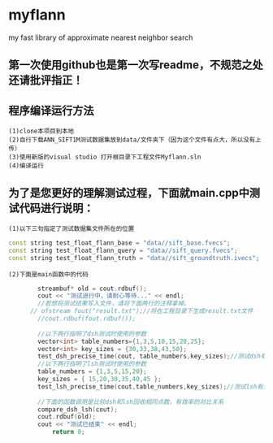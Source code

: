 # myflann
my fast library of  approximate nearest neighbor search

第一次使用github也是第一次写readme，不规范之处还请批评指正！
------------------------------------------------------------

程序编译运行方法
------------------------------------------------------------
    (1)clone本项目到本地
    (2)自行下载ANN_SIFT1M测试数据集放到data/文件夹下（因为这个文件有点大，所以没有上传）
    (3)使用新版的visual studio 打开根目录下工程文件Myflann.sln
    (4)编译运行
  
为了是您更好的理解测试过程，下面就main.cpp中测试代码进行说明：
--------------------------------------------------------------
    (1)以下三句指定了测试数据集文件所在的位置
```c++
const string test_float_flann_base = "data//sift_base.fvecs";
const string test_float_flann_query = "data//sift_query.fvecs";
const string test_float_flann_truth = "data//sift_groundtruth.ivecs";
```
    (2)下面是main函数中的代码
```c++
		streambuf* old = cout.rdbuf();
		cout << "测试进行中，请耐心等待..." << endl;
		//若想将测试结果写入文件，请将下面两行的注释拿掉。
	  // ofstream fout("result.txt");//将在工程目录下生成result.txt文件
		//cout.rdbuf(fout.rdbuf());
		
		//以下两行指明了dsh测试时使用的参数
		vector<int> table_numbers={1,3,5,10,15,20,25};
		vector<int> key_sizes = {30,33,38,43,50};
		test_dsh_precise_time(cout, table_numbers,key_sizes);//测试dsh有效率
		//以下两行指明了lsh测试时使用的参数
		table_numbers = {1,3,5,15,20};
		key_sizes = { 15,20,30,35,40,45 };
		test_lsh_precise_time(cout,table_numbers,key_sizes);//测试lsh有效率
		
		//下面的函数调用是比较dsh和lsh回收相同点数，有效率的对比关系
		compare_dsh_lsh(cout);
		cout.rdbuf(old);
		cout << "测试已结束" << endl;
	        return 0;
```

